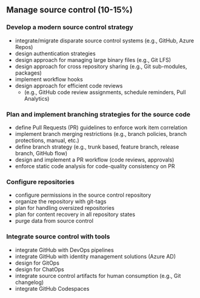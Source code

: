 ## Manage source control (10-15%)
### Develop a modern source control strategy
- integrate/migrate disparate source control systems (e.g., GitHub, Azure Repos)
- design authentication strategies
- design approach for managing large binary files (e.g., Git LFS)
- design approach for cross repository sharing (e.g., Git sub-modules, packages)
- implement workflow hooks
- design approach for efficient code reviews
    - (e.g., GitHub code review assignments, schedule reminders, Pull Analytics)
### Plan and implement branching strategies for the source code
- define Pull Requests (PR) guidelines to enforce work item correlation
- implement branch merging restrictions (e.g., branch policies, branch protections, manual, etc.)
- define branch strategy (e.g., trunk based, feature branch, release branch, GitHub flow)
- design and implement a PR workflow (code reviews, approvals)
- enforce static code analysis for code-quality consistency on PR
### Configure repositories
- configure permissions in the source control repository
- organize the repository with git-tags
- plan for handling oversized repositories
- plan for content recovery in all repository states
- purge data from source control
### Integrate source control with tools
- integrate GitHub with DevOps pipelines
- integrate GitHub with identity management solutions (Azure AD)
- design for GitOps
- design for ChatOps
- integrate source control artifacts for human consumption (e.g., Git changelog)
- integrate GitHub Codespaces
